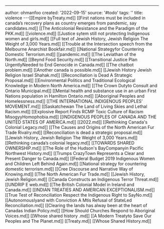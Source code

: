 ---
author: ohmanfoo
created: '2022-09-15'
source: '#todo'
tags: ''
title: violence
---[[Empire byTreaty.md]]
[[First nations must be included in canada’s recovery plans as country emerges from pandemic, say candidates.md]]
[[The Anticolonial Resistance and the Paradigm of the PKK.md]]
[[violence.md]]
[[Justice sytem still not protecting Indigenous women and girls.md]]
[[Full text of Jewish History, Jewish Religion The Weight of 3,000 Years.md]]
[[Trouble at the Intersection speech from the Melbourne Anarchist Bookfair.md]]
[[National Strategyfor Countering Domestic Terrorism.md]]
[[pandemic.md]]
[[The Leviathan of the North.md]]
[[Beynd Food Security.md]]
[[Transitional Justice Plan UrgentlyNeeded to End Genocide in Canada.md]]
[[The chatbot problem.md]]
[[Another canada is possible.md]]
[[Jewish History Jewish Religion Israel Shahak.md]]
[[Reconciliation is Dead A Strategic Proposal.md]]
[[Environmental Politics and Traditional Ecological Knowledge in Modern North America.md]]
[[The Crown Dutyto Consult and Ontario Municipal.md]]
[[Mental health and substance use in an urban First Nations population in Hamilton Ontario.md]]
[[Aboriginal Peoples and Homelessness.md]]
[[THE INTERNATIONAL INDIGENOUS PEOPLES’ MOVEMENT.md]]
[[Saskatchewan The Land of Living Skies and Lethal Racism.md]]
[[Explosive Report Finds RCMP Toxic Culture of Racism MisogyyHomophobia.md]]
[[INDIGENOUS PEOPLES OF CANADA AND THE UNITED STATES OF AMERICA.md]]
[[2022.md]]
[[Rethinking Canada's Colonial Legacy.md]]
[[The Causes and Origins of the North American Fur Trade Rivalry.md]]
[[Reconciliation is dead a strategic proposal.md]]
[[Jewish History, Jewish Religion The Weight of 3,000 Years.md]]
[[Rethinking canada’s colonial legacy.md]]
[[TOWARDS SHARED OWNERSHIP.md]]
[[The Role of the Hudson's BayCompanyin Pacific Northwest History.md]]
[[Trumps CrazyTown Represents a Clear and Present Danger to Canada.md]]
[[Federal Budget 2019 Indigenous Women and Children Left Behind Again.md]]
[[National strategy for countering domestic terrorism.md]]
[[Cree Discourse and Narrative Way of Knowing.md]]
[[The North American Fur Trade.md]]
[[Jewish History, Jewish Religion.md]]
[[Canada Constructs an Indigenous Terror Threat.md]]
[[UNDRIP E web.md]]
[[The British Colonial Model in Ireland and Canada.md]]
[[INDIAN TREATIES AND AMERICAN EXCEPTIONALISM.md]]
[[True Test of Reconciliation Respect the Indigenous Right to SayNo.md]]
[[Autonomouslyand with Conviction A Mtis Refusal of StateLed Reconciliation.md]]
[[Clearing the lands has alway been at the heart of Canadas Indian Policy.md]]
[[How Should Churches Respond to Aboriginal Voices.md]]
[[Whose shared history .md]]
[[A Modern Treatyto Save Our Peoples and The Planet.md]]
[[Treaty.md]]
[[Whose Shared History.md]]
